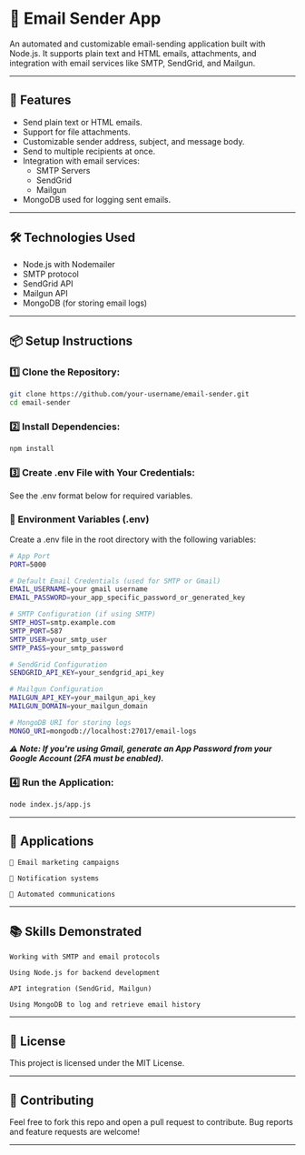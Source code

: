# 📧 Email Sender App

An automated and customizable email-sending application built with Node.js. It supports plain text and HTML emails, attachments, and integration with email services like SMTP, SendGrid, and Mailgun.

---

## 🚀 Features

- Send plain text or HTML emails.
- Support for file attachments.
- Customizable sender address, subject, and message body.
- Send to multiple recipients at once.
- Integration with email services:
  - SMTP Servers
  - SendGrid
  - Mailgun
- MongoDB used for logging sent emails.

---

## 🛠️ Technologies Used

- Node.js with Nodemailer
- SMTP protocol
- SendGrid API
- Mailgun API
- MongoDB (for storing email logs)

---

## 📦 Setup Instructions

### 1️⃣ Clone the Repository:

```bash
git clone https://github.com/your-username/email-sender.git
cd email-sender
```

### 2️⃣ Install Dependencies:

```bash
npm install
```

### 3️⃣ Create .env File with Your Credentials:

See the .env format below for required variables.

### 🔐 Environment Variables (.env)

Create a .env file in the root directory with the following variables:

```bash
# App Port
PORT=5000

# Default Email Credentials (used for SMTP or Gmail)
EMAIL_USERNAME=your gmail username
EMAIL_PASSWORD=your_app_specific_password_or_generated_key

# SMTP Configuration (if using SMTP)
SMTP_HOST=smtp.example.com
SMTP_PORT=587
SMTP_USER=your_smtp_user
SMTP_PASS=your_smtp_password

# SendGrid Configuration
SENDGRID_API_KEY=your_sendgrid_api_key

# Mailgun Configuration
MAILGUN_API_KEY=your_mailgun_api_key
MAILGUN_DOMAIN=your_mailgun_domain

# MongoDB URI for storing logs
MONGO_URI=mongodb://localhost:27017/email-logs

```

***⚠️ Note: If you're using Gmail, generate an App Password from your Google Account (2FA must be enabled).***

### 4️⃣ Run the Application:
```bash
node index.js/app.js
```
---

## 🧩 Applications

    📢 Email marketing campaigns

    🔔 Notification systems

    🤖 Automated communications

---

## 📚 Skills Demonstrated

    Working with SMTP and email protocols

    Using Node.js for backend development

    API integration (SendGrid, Mailgun)

    Using MongoDB to log and retrieve email history

---

## 📜 License

This project is licensed under the MIT License.

---

## 🙌 Contributing

Feel free to fork this repo and open a pull request to contribute. Bug reports and feature requests are welcome!

---


